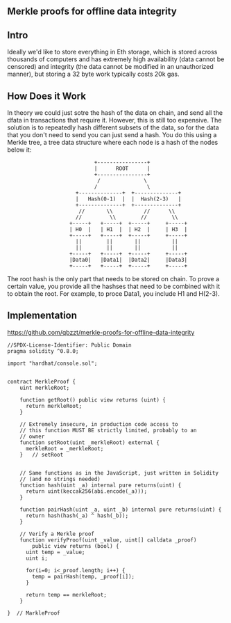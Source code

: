 Merkle proofs for offline data integrity
----------------------------------------

Intro
-----
Ideally we'd like to store everything in Eth storage, which is stored across thousands of computers and has extremely high availability (data cannot be censored) and integrity (the data cannot be modified in an unauthorized manner), but storing a 32 byte work typically costs 20k gas. 

How Does it Work
----------------
In theory we could just sotre the hash of the data on chain, and send all the dfata in transactions that require it. However, this is still too expensive. The solution is to repeatedly hash different subsets of the data, so for the data that you don't need to send you can just send a hash. You do this using a Merkle tree, a tree data structure where each node is a hash of the nodes below it:
```
                            +----------------+
                            |      ROOT      |
                            +----------------+
                             /              \
                            /                \
                      +--------------+  +--------------+
                      |   Hash(0-1)  |  |  Hash(2-3)   |
                      +--------------+  +--------------+
                       //       \\          //      \\
                      //         \\        //        \\
                    +-----+   +-----+  +-----+     +-----+
                    | H0  |   | H1  |  | H2  |     | H3  |
                    +-----+   +-----+  +-----+     +-----+
                      ||        ||       ||          ||   
                      ||        ||       ||          ||   
                    +-----+   +-----+  +-----+     +-----+
                    |Data0|   |Data1|  |Data2|     |Data3|
                    +-----+   +-----+  +-----+     +-----+
```

The root hash is the only part that needs to be stored on chain. To prove a certain value, you provide all the hashses that need to be combined with it to obtain the root. For example, to proce Data1, you include H1 and  H(2-3). 

Implementation
--------------
https://github.com/qbzzt/merkle-proofs-for-offline-data-integrity

```
//SPDX-License-Identifier: Public Domain
pragma solidity ^0.8.0;

import "hardhat/console.sol";


contract MerkleProof {
    uint merkleRoot;

    function getRoot() public view returns (uint) {
      return merkleRoot;
    }

    // Extremely insecure, in production code access to
    // this function MUST BE strictly limited, probably to an
    // owner
    function setRoot(uint _merkleRoot) external {
      merkleRoot = _merkleRoot;
    }   // setRoot

    
    // Same functions as in the JavaScript, just written in Solidity
    // (and no strings needed)
    function hash(uint _a) internal pure returns(uint) {
      return uint(keccak256(abi.encode(_a)));
    }

    function pairHash(uint _a, uint _b) internal pure returns(uint) {
      return hash(hash(_a) ^ hash(_b));
    }

    // Verify a Merkle proof
    function verifyProof(uint _value, uint[] calldata _proof) 
        public view returns (bool) {
      uint temp = _value;
      uint i;
  
      for(i=0; i<_proof.length; i++) {
        temp = pairHash(temp, _proof[i]);
      }

      return temp == merkleRoot;
    }
    
}  // MarkleProof
```

